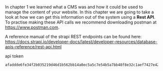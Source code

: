 In chapter 1 we learned what a CMS was and how it could be used to manage the content of your website. In this chapter we are going to take a look at how we can get this  information out of the system using a **Rest API**. To practise making these API calls we recommend downloading postman at https://www.postman.com.


A reference manual of the strapi  REST endpoints can be found here: https://docs.strapi.io/developer-docs/latest/developer-resources/database-apis-reference/rest-api.html 

api token
```
afaddde6fe34f2b035219d46d1b562bb14a0ec5a5c7e54b5a7bb48f8e32c1aef7427e4254f0a941476620095c249874dcfe68ef34ef1f4d1f1f1080ba6a0116868f9d1ca4f3de9ef172569653e6ddb2a0cae35c3dded89e679b8f28cb1b22b903866a1c2dc484cd47d3acead3ce7a92838f0e032d19586ed716c2e1b4e224ccc
```